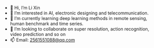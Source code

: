 - 👋 Hi, I’m Li Xin
- 👀 I’m interested in AI, electronic designing and telecommunication.
- 🌱 I’m currently learning deep learning methods in remote sensing, human benchmark and time series.
- 💞️ I’m looking to collaborate on super resolution, action recognition, video prediction and so on
- 📫 Email: 2561551088@qq.com



<!---
lixin2002cn/lixin2002cn is a ✨ special ✨ repository because its `README.md` (this file) appears on your GitHub profile.
You can click the Preview link to take a look at your changes.
--->
